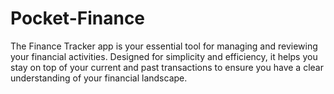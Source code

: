 # Pocket-Finance
The Finance Tracker app is your essential tool for managing and reviewing your financial activities. Designed for simplicity and efficiency, it helps you stay on top of your current and past transactions to ensure you have a clear understanding of your financial landscape.
